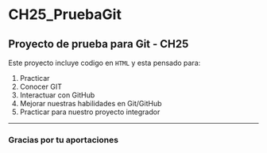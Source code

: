 # CH25_PruebaGit
## Proyecto de prueba para Git - CH25

Este proyecto incluye codigo en `HTML` y esta pensado para:
1. Practicar
2. Conocer GIT
3. Interactuar con GitHub
4. Mejorar nuestras habilidades en Git/GitHub
5. Practicar para nuestro proyecto integrador

---

### Gracias por tu aportaciones

